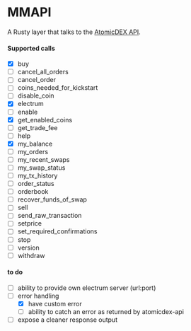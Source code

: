 # MMAPI

A Rusty layer that talks to the [AtomicDEX API](https://github.com/KomodoPlatform/atomicDEX-API).

#### Supported calls
- [x]   buy
- [ ]   cancel_all_orders
- [ ]   cancel_order
- [ ]   coins_needed_for_kickstart
- [ ]   disable_coin
- [x]   electrum
- [ ]   enable
- [x]   get_enabled_coins
- [ ]   get_trade_fee
- [ ]   help
- [x]   my_balance
- [ ]   my_orders
- [ ]   my_recent_swaps
- [ ]   my_swap_status
- [ ]   my_tx_history
- [ ]   order_status
- [ ]   orderbook
- [ ]   recover_funds_of_swap
- [ ]   sell
- [ ]   send_raw_transaction
- [ ]   setprice
- [ ]   set_required_confirmations
- [ ]   stop
- [ ]   version
- [ ]   withdraw

#### to do
- [ ]   ability to provide own electrum server (url:port)
- [ ]   error handling
    - [x]   have custom error
    - [ ]   ability to catch an error as returned by atomicdex-api
- [ ]   expose a cleaner response output